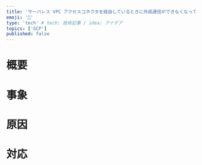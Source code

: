 ```yaml
---
title: 'サーバレス VPC アクセスコネクタを経由しているときに外部通信ができなくなってしまった場合'
emoji: '🐙'
type: 'tech' # tech: 技術記事 / idea: アイデア
topics: ['GCP']
published: false
---
```


# 概要

# 事象

# 原因

# 対応
